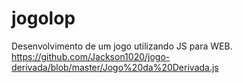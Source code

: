 # jogolop
Desenvolvimento de um jogo utilizando JS para WEB.
https://github.com/Jackson1020/jogo-derivada/blob/master/Jogo%20da%20Derivada.js
